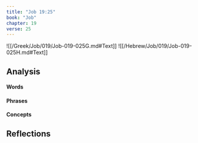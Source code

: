 ```yaml
---
title: "Job 19:25"
book: "Job"
chapter: 19
verse: 25
---
```

![[/Greek/Job/019/Job-019-025G.md#Text]]
![[/Hebrew/Job/019/Job-019-025H.md#Text]]

## Analysis

#### Words

#### Phrases

#### Concepts

## Reflections
